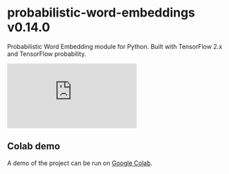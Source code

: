 # probabilistic-word-embeddings v0.14.0

Probabilistic Word Embedding module for Python. Built with TensorFlow 2.x and TensorFlow probability.

![Documentation is available here.](https://ninpnin.github.io/probabilistic-word-embeddings/probabilistic_word_embeddings.html)

## Colab demo

A demo of the project can be run on [Google Colab](https://colab.research.google.com/drive/1dGqWn7SMqg-fGzVUGzXSOUmsX8m9k5k2).
